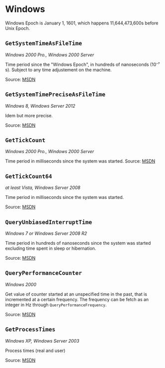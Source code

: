 Windows
=======

Windows Epoch is January 1, 1601, which happens 11,644,473,600s before Unix Epoch.

## `GetSystemTimeAsFileTime`
*Windows 2000 Pro., Windows 2000 Server*

Time period since the "Windows Epoch", in hundreds of nanoseconds (10⁻⁷ s).
Subject to any time adjustement on the machine.

Source: [MSDN](http://msdn.microsoft.com/en-us/library/windows/desktop/ms724397%28v=vs.85%29.aspx)

## `GetSystemTimePreciseAsFileTime`
*Windows 8, Windows Server 2012*

Idem but more precise.

Source: [MSDN](http://msdn.microsoft.com/en-us/library/windows/desktop/hh706895%28v=vs.85%29.aspx)

## `GetTickCount`
*Windows 2000 Pro., Windows 2000 Server*

Time period in milliseconds since the system was started.
Source: [MSDN](http://msdn.microsoft.com/en-us/library/windows/desktop/ms724408%28v=vs.85%29.aspx)

## `GetTickCount64`
*at least Vista, Windows Server 2008*

Time period in milliseconds since the system was started.

Source: [MSDN](http://msdn.microsoft.com/en-us/library/windows/desktop/ms724411%28v=vs.85%29.aspx)

## `QueryUnbiasedInterruptTime`
*Windows 7 or Windows Server 2008 R2*

Time period in hundreds of nanoseconds since the system was started
excluding time spent in sleep or hibernation.

Source: [MSDN](http://msdn.microsoft.com/en-us/library/windows/desktop/ee662307%28v=vs.85%29.aspx)

## `QueryPerformanceCounter`
*Windows 2000*

Get value of counter started at an unspecified time in the past, that is
incremented at a certain frequency. The frequency can be fetch as an
integer in Hz through `QueryPerformanceFrequency`.

Source: [MSDN](http://msdn.microsoft.com/en-us/library/windows/desktop/ms644904%28v=vs.85%29.aspx)

## `GetProcessTimes`
*Windows XP, Windows Server 2003*

Process times (real and user)

Source: [MSDN](http://msdn.microsoft.com/en-us/library/ms683223%28VS.85%29.aspx)

